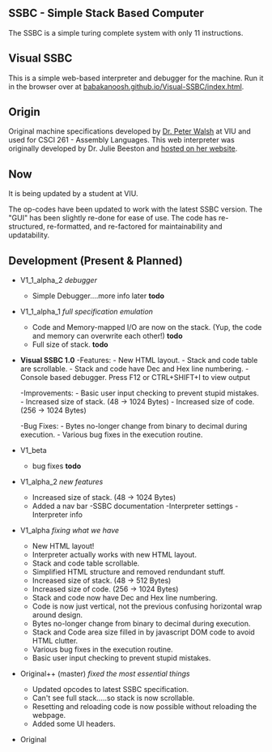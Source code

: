 ## SSBC - Simple Stack Based Computer
The SSBC is a simple turing complete system with only 11 instructions.

## Visual SSBC
This is a simple web-based interpreter and debugger for the machine. Run it in the browser over at [babakanoosh.github.io/Visual-SSBC/index.html](https://babakanoosh.github.io/Visual-SSBC/index.html).

## Origin
Original machine specifications developed by [Dr. Peter Walsh](http://csci.viu.ca/~pwalsh/) at VIU and used for CSCI 261 - Assembly Languages. This web interpreter was originally developed by Dr. Julie Beeston and [hosted on her website](http://csci.viu.ca/~beestonj/csci261/index.html).

## Now
It is being updated by a student at VIU.

The op-codes have been updated to work with the latest SSBC version. The "GUI" has been slightly re-done for ease of use. The code has re-structured, re-formatted, and re-factored for maintainability and updatability.

## Development (Present & Planned)
   - V1_1_alpha_2 *debugger*
      - Simple Debugger....more info later **todo**

   - V1_1_alpha_1 *full specification emulation*
      - Code and Memory-mapped I/O are now on the stack. (Yup, the code and memory can overwrite each other!) **todo**
      - Full size of stack. **todo**

   - **Visual SSBC 1.0**
      -Features:
         - New HTML layout.
         - Stack and code table are scrollable.
         - Stack and code have Dec and Hex line numbering.
         - Console based debugger. Press F12 or CTRL+SHIFT+I to view output
         
      -Improvements:
         - Basic user input checking to prevent stupid mistakes.
         - Increased size of stack. (48  -> 1024 Bytes)
         - Increased size of code.  (256 -> 1024 Bytes)
         
      -Bug Fixes:
         - Bytes no-longer change from binary to decimal during execution.
         - Various bug fixes in the execution routine.
      
    
   - V1_beta
      - bug fixes **todo**

   - V1_alpha_2 *new features*
      - Increased size of stack. (48  ->  1024 Bytes)
      - Added a nav bar
         -SSBC documentation
         -Interpreter settings
         -Interpreter info
      
   - V1_alpha *fixing what we have*
      - New HTML layout!
      - Interpreter actually works with new HTML layout.
      - Stack and code table scrollable.
      - Simplified HTML structure and removed rendundant stuff.
      - Increased size of stack. (48  ->  512 Bytes)
      - Increased size of code.  (256 -> 1024 Bytes)
      - Stack and code now have Dec and Hex line numbering.
      - Code is now just vertical, not the previous confusing horizontal wrap around design.
      - Bytes no-longer change from binary to decimal during execution.
      - Stack and Code area size filled in by javascript DOM code to avoid HTML clutter.
      - Various bug fixes in the execution routine.
      - Basic user input checking to prevent stupid mistakes.

   - Original++ (master) *fixed the most essential things*
      - Updated opcodes to latest SSBC specification.
      - Can't see full stack.....so stack is now scrollable.
      - Resetting and reloading code is now possible without reloading the webpage.
      - Added some UI headers.

  - Original
